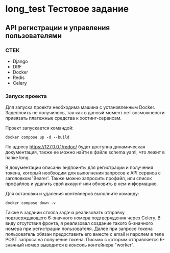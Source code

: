# long_test Тестовое задание

## API регистрации и управления пользователями

### СТЕК
- Django
- DRF
- Docker
- Redis
- Celery

### Запуск проекта

Для запуска проекта необходима машина с установленным Docker. Задеплоить не получилось, так как в данный момент нет возможнеости привязать платежные средства к хостинг-сервисам.


Проект запускается командой:
```
docker compose up -d --build
```
По адресу https://127.0.0.1/redoc/ будет доступна динамическая документация, также ее можно найти в файле schema.yaml, что лежит в папке long.

В документации описаны эндпоинты для регистрации и получения токена, который необходим для выполнения запросов к API сервиса с заголовком 'Bearer'. Также можно запросить профайл, или список профайлов и удалить свой аккаунт или обновить в нем информацию.


Для остановки и удаления контейнеров выполните команду:
```
docker compose down -v
```

Также в задании стояла задача реализовать отправку подтверждающего 6-значного номера подтверждения через Celery. В виду отсутствия фронта, я реализовал создание такого 6-значного номера при регистрации пользователя. Далее при запросе токена пользователь обязан предоставить его вместе с email и паролем в теле POST запроса на получение токена. Письмо с которым отправляется 6-значный номер выводится в консоль контейнера "worker".
